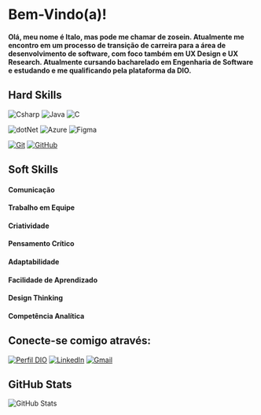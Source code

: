 # Bem-Vindo(a)!
#### Olá, meu nome é Italo, mas pode me chamar de zosein. Atualmente me encontro em um processo de transição de carreira para a área de desenvolvimento de software, com foco também em UX Design e UX Research. Atualmente cursando bacharelado em Engenharia de Software e estudando e me qualificando pela plataforma da DIO.

## Hard Skills
![Csharp](https://img.shields.io/badge/CSharp-%23934B8E?style=flat-square&labelColor=%23414141&logo=csharp&logoColor=white)
![Java](https://img.shields.io/badge/java-%23ED8B00.svg?style=for-the-badge&logo=openjdk&logoColor=white)
![C](https://img.shields.io/badge/C-00599C?style=for-the-badge&logo=c&logoColor=white)

![dotNet](https://img.shields.io/badge/.NET-%23631F74?style=flat-square&labelColor=%23414141&logo=dotnet&logoColor=white)
![Azure](https://img.shields.io/badge/Azure-blue?style=for-the-badge&logo=microsoft%20azure&logoColor=blue&labelColor=FFFFFF&link=https%3A%2F%2Fimages.app.goo.gl%2FK7PN1jYJd57x4q7A8)
![Figma](https://img.shields.io/badge/Figma-696969?style=for-the-badge&logo=figma&logoColor=figma)

[![Git](https://img.shields.io/badge/Git-000?style=for-the-badge&logo=git&logoColor=E94D5F)](https://git-scm.com/doc)
[![GitHub](https://img.shields.io/badge/GitHub-000?style=for-the-badge&logo=github&logoColor=30A3DC)](https://docs.github.com/)

## Soft Skills

#### Comunicação
#### Trabalho em Equipe
#### Criatividade
#### Pensamento Crítico
#### Adaptabilidade
#### Facilidade de Aprendizado
#### Design Thinking
#### Competência Analítica

## Conecte-se comigo através:

[![Perfil DIO](https://img.shields.io/badge/-Meu%20Perfil%20na%20DIO-30A3DC?style=for-the-badge)](https://www.dio.me/users/italoledz)
[![LinkedIn](https://img.shields.io/badge/-LinkedIn-%230A66C2?style=flat-square&labelColor=%230A66C2&logo=linkedin&logoColor=black&link=https://www.linkedin.com/in/arthurgalanti/)](https://www.linkedin.com/in/italoanc/)
[![Gmail](https://img.shields.io/badge/Gmail-333333?style=for-the-badge&logo=gmail&logoColor=red)](mailto:italoledz@gmail.com)

## GitHub Stats
![GitHub Stats](https://github-readme-stats.vercel.app/api?username=zosein&theme=transparent&bg_color=000&border_color=30A3DC&show_icons=true&icon_color=30A3DC&title_color=E94D5F&text_color=FFF)

